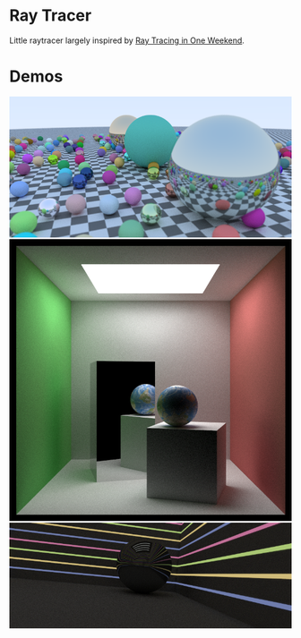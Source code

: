 # Ray Tracer
Little raytracer largely inspired by [Ray Tracing in One Weekend](https://www.amazon.com/Ray-Tracing-Weekend-Minibooks-Book-ebook/dp/B01B5AODD8/ref=sr_1_1?ie=UTF8&qid=1492266749&sr=8-1&keywords=raytracing+in+one+weekend).

# Demos
![spheres](spheres.png)
![cornell_box](cornell_box.png)
![lights](lights.png)
